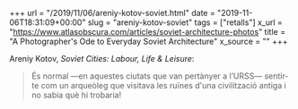 +++
url = "/2019/11/06/areniy-kotov-soviet.html"
date = "2019-11-06T18:31:09+00:00"
slug = "areniy-kotov-soviet"
tags = ["retalls"]
x_url = "https://www.atlasobscura.com/articles/soviet-architecture-photos"
title = "A Photographer's Ode to Everyday Soviet Architecture"
x_source = ""
+++

Areniy Kotov, *Soviet Cities: Labour, Life &amp; Leisure*:

> És normal —en aquestes ciutats que van pertànyer a l’URSS— sentir-te com un arqueòleg que visitava les ruïnes d'una civilització antiga i no sabia què hi trobaria!

